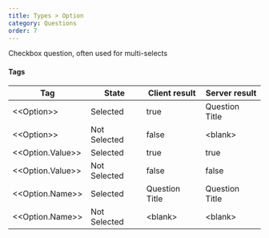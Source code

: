 ```yaml
---
title: Types > Option
category: Questions
order: 7
---
```


Checkbox question, often used for multi-selects

#### Tags

|Tag|State|Client result|Server result|
|---|---|---|---|
|&lt;&lt;Option&gt;&gt;|Selected|true|Question Title|
|&lt;&lt;Option&gt;&gt;|Not Selected|false|&lt;blank&gt;|
|&lt;&lt;Option.Value&gt;&gt;|Selected|true|true|
|&lt;&lt;Option.Value&gt;&gt;|Not Selected|false|false|
|&lt;&lt;Option.Name&gt;&gt;|Selected|Question Title|Question Title|
|&lt;&lt;Option.Name&gt;&gt;|Not Selected|&lt;blank&gt;|&lt;blank&gt;|